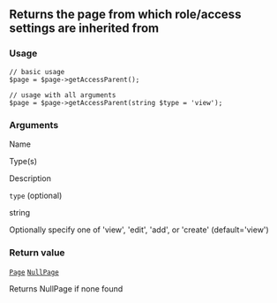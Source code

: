 Returns the page from which role/access settings are inherited from
-------------------------------------------------------------------

### Usage

    // basic usage
    $page = $page->getAccessParent();
    
    // usage with all arguments
    $page = $page->getAccessParent(string $type = 'view');

### Arguments

Name

Type(s)

Description

`type` (optional)

string

Optionally specify one of 'view', 'edit', 'add', or 'create' (default='view')

### Return value

[`Page`](/api/ref/page/) [`NullPage`](/api/ref/null-page/)

Returns NullPage if none found

